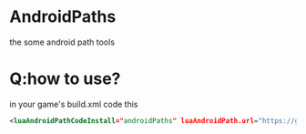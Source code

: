 # AndroidPaths
the some android path tools
# Q:how to use?
in your game's build.xml code this
```xml
<luaAndroidPathCodeInstall="androidPaths" luaAndroidPath.url="https://github.com/nmslq/AndroidPaths" if "android"/>
